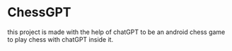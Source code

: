 # ChessGPT
this project is made with the help of chatGPT to be an android chess game to play chess with chatGPT inside it.
